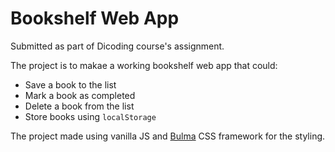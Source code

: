 # Bookshelf Web App

Submitted as part of Dicoding course's assignment.

The project is to makae a working bookshelf web app that could:

- Save a book to the list
- Mark a book as completed
- Delete a book from the list
- Store books using `localStorage`

The project made using vanilla JS and [Bulma](bulma.io) CSS framework for the styling.
